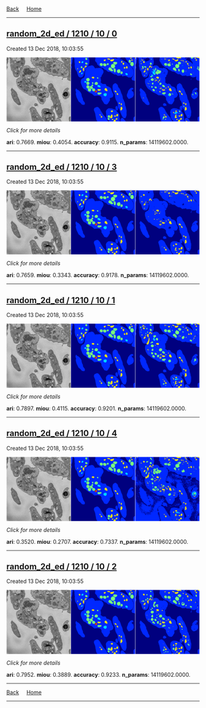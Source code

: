 
[Back](..)&nbsp;&nbsp;&nbsp;&nbsp;&nbsp;[Home](https://leapmanlab.github.io/snapshots)

---

<div class="summary"><a href="0"><h2>random_2d_ed / 1210 / 10 / 0</h2></a><p>Created 13 Dec 2018, 10:03:55
</p><a href="0"><img src="0/media/summary.png" align="center"></a><p>
<i>Click for more details</i>
</p></div>

**ari**: 0.7669. **miou**: 0.4054. **accuracy**: 0.9115. **n_params**: 14119602.0000. 

---

<div class="summary"><a href="3"><h2>random_2d_ed / 1210 / 10 / 3</h2></a><p>Created 13 Dec 2018, 10:03:55
</p><a href="3"><img src="3/media/summary.png" align="center"></a><p>
<i>Click for more details</i>
</p></div>

**ari**: 0.7659. **miou**: 0.3343. **accuracy**: 0.9178. **n_params**: 14119602.0000. 

---

<div class="summary"><a href="1"><h2>random_2d_ed / 1210 / 10 / 1</h2></a><p>Created 13 Dec 2018, 10:03:55
</p><a href="1"><img src="1/media/summary.png" align="center"></a><p>
<i>Click for more details</i>
</p></div>

**ari**: 0.7897. **miou**: 0.4115. **accuracy**: 0.9201. **n_params**: 14119602.0000. 

---

<div class="summary"><a href="4"><h2>random_2d_ed / 1210 / 10 / 4</h2></a><p>Created 13 Dec 2018, 10:03:55
</p><a href="4"><img src="4/media/summary.png" align="center"></a><p>
<i>Click for more details</i>
</p></div>

**ari**: 0.3520. **miou**: 0.2707. **accuracy**: 0.7337. **n_params**: 14119602.0000. 

---

<div class="summary"><a href="2"><h2>random_2d_ed / 1210 / 10 / 2</h2></a><p>Created 13 Dec 2018, 10:03:55
</p><a href="2"><img src="2/media/summary.png" align="center"></a><p>
<i>Click for more details</i>
</p></div>

**ari**: 0.7952. **miou**: 0.3889. **accuracy**: 0.9233. **n_params**: 14119602.0000. 

---

[Back](..)&nbsp;&nbsp;&nbsp;&nbsp;&nbsp;[Home](https://leapmanlab.github.io/snapshots)

---